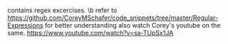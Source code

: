 contains regex excercises. \b
refer to https://github.com/CoreyMSchafer/code_snippets/tree/master/Regular-Expressions for better understanding 
also watch Corey's youtube on the same.
https://www.youtube.com/watch?v=sa-TUpSx1JA
